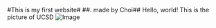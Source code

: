 #This is my first website#
##.         made by Choi##
Hello, world!
This is the picture of UCSD
![Image](https://www.google.com/imgres?imgurl=https%3A%2F%2Fpolisci.ucsd.edu%2F_images%2F210115-Geisel-135DSC_7396-UCSanDiego-ErikJepsen_1.jpeg&imgrefurl=https%3A%2F%2Fpolisci.ucsd.edu%2F&tbnid=KO0JsqBn0LpQgM&vet=12ahUKEwiB3_Pwwa31AhWJwmEKHRGxCqoQMygDegUIARDXAQ..i&docid=0Af1ZOzF0qEaBM&w=1280&h=800&q=ucsd&ved=2ahUKEwiB3_Pwwa31AhWJwmEKHRGxCqoQMygDegUIARDXAQ)

